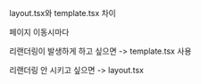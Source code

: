 layout.tsx와 template.tsx 차이

페이지 이동시마다 

리랜더링이 발생하게 하고 싶으면 -> template.tsx 사용

리랜더링 안 시키고 싶으면 -> layout.tsx
